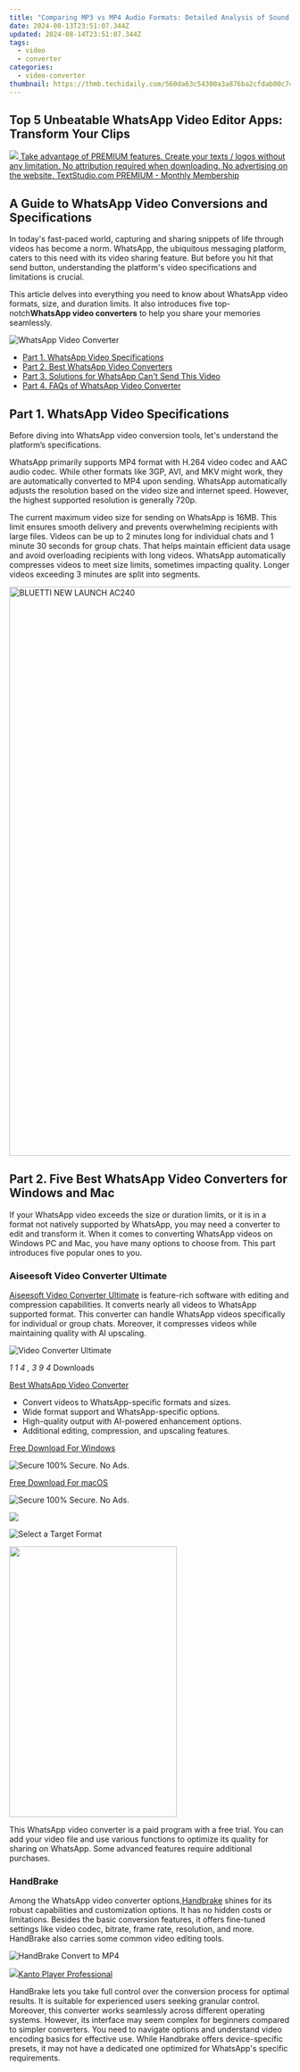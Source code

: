 ```yaml
---
title: "Comparing MP3 vs MP4 Audio Formats: Detailed Analysis of Sound Clarity & Storage Space"
date: 2024-08-13T23:51:07.344Z
updated: 2024-08-14T23:51:07.344Z
tags:
  - video
  - converter
categories:
  - video-converter
thumbnail: https://thmb.techidaily.com/560da63c54300a3a876ba2cfdab00c7431c7174d8c1f2c53836ffd296ae56332.jpg
---
```


## Top 5 Unbeatable WhatsApp Video Editor Apps: Transform Your Clips

<!-- affiliate ads begin -->
<a href="https://secure.textstudio.com/order/checkout.php?PRODS=35633281&QTY=1&AFFILIATE=108875&CART=1"> <img src="https://secure.avangate.com/images/merchant/d6eb8222c9718486bdabce8b897380f7/products/2_premium-icon.png" border="0"> Take advantage of PREMIUM features. 
Create your texts / logos without any limitation. 
No attribution required when downloading. 
No advertising on the website. 
 TextStudio.com  PREMIUM - Monthly Membership</a>
<!-- affiliate ads end -->
## A Guide to WhatsApp Video Conversions and Specifications

 In today's fast-paced world, capturing and sharing snippets of life through videos has become a norm. WhatsApp, the ubiquitous messaging platform, caters to this need with its video sharing feature. But before you hit that send button, understanding the platform's video specifications and limitations is crucial.

 This article delves into everything you need to know about WhatsApp video formats, size, and duration limits. It also introduces five top-notch**WhatsApp video converters** to help you share your memories seamlessly.

![WhatsApp Video Converter](https://www.aiseesoft.com/images/resource/whatsapp-video-converter/whatsapp-video-converter.jpg)

* [Part 1. WhatsApp Video Specifications](https://tools.techidaily.com/)
* [Part 2. Best WhatsApp Video Converters](https://tools.techidaily.com/)
* [Part 3. Solutions for WhatsApp Can't Send This Video](https://tools.techidaily.com/)
* [Part 4. FAQs of WhatsApp Video Converter](https://tools.techidaily.com/)

## Part 1\. WhatsApp Video Specifications

 Before diving into WhatsApp video conversion tools, let's understand the platform’s specifications.

 WhatsApp primarily supports MP4 format with H.264 video codec and AAC audio codec. While other formats like 3GP, AVI, and MKV might work, they are automatically converted to MP4 upon sending. WhatsApp automatically adjusts the resolution based on the video size and internet speed. However, the highest supported resolution is generally 720p.

 The current maximum video size for sending on WhatsApp is 16MB. This limit ensures smooth delivery and prevents overwhelming recipients with large files. Videos can be up to 2 minutes long for individual chats and 1 minute 30 seconds for group chats. That helps maintain efficient data usage and avoid overloading recipients with long videos. WhatsApp automatically compresses videos to meet size limits, sometimes impacting quality. Longer videos exceeding 3 minutes are split into segments.

<!-- affiliate ads begin -->
<a href="https://bluetties.sjv.io/c/5597632/2039292/17094" target="_top" id="2039292"><img src="//a.impactradius-go.com/display-ad/17094-2039292" border="0" alt="BLUETTI NEW LAUNCH AC240" width="954" height="1020"/></a><img height="0" width="0" src="https://imp.pxf.io/i/5597632/2039292/17094" style="position:absolute;visibility:hidden;" border="0" />
<!-- affiliate ads end -->
## Part 2\. Five Best WhatsApp Video Converters for Windows and Mac

 If your WhatsApp video exceeds the size or duration limits, or it is in a format not natively supported by WhatsApp, you may need a converter to edit and transform it. When it comes to converting WhatsApp videos on Windows PC and Mac, you have many options to choose from. This part introduces five popular ones to you.

### Aiseesoft Video Converter Ultimate

[Aiseesoft Video Converter Ultimate](https://tools.techidaily.com/aiseesoft/video-converter-ultimate/) is feature-rich software with editing and compression capabilities. It converts nearly all videos to WhatsApp supported format. This converter can handle WhatsApp videos specifically for individual or group chats. Moreover, it compresses videos while maintaining quality with AI upscaling.

![Video Converter Ultimate](https://www.aiseesoft.com/images/video-converter-ultimate/box.png)

_1_ _1_ _4_ _,_ _3_ _9_ _4_  Downloads

[Best WhatsApp Video Converter](https://tools.techidaily.com/aiseesoft/video-converter-ultimate/)

* Convert videos to WhatsApp-specific formats and sizes.
* Wide format support and WhatsApp-specific options.
* High-quality output with AI-powered enhancement options.
* Additional editing, compression, and upscaling features.

[Free Download For Windows](https://secure.2checkout.com/order/cart.php?PRODS=4575878&QTY=1&AFFILIATE=108875)

![Secure](https://www.aiseesoft.com/images/product/secure.svg) 100% Secure. No Ads.

[Free Download For macOS](https://secure.2checkout.com/order/cart.php?PRODS=4594445&QTY=1&AFFILIATE=108875)

![Secure](https://www.aiseesoft.com/images/product/secure.svg) 100% Secure. No Ads.
<!-- affiliate ads begin -->
<a href="https://store.massmailsoftware.com/order/checkout.php?PRODS=1095219&QTY=1&AFFILIATE=108875&CART=1"><img src="https://secure.avangate.com/images/merchant/dc87c13749315c7217cdc4ac692e704c/banera_for_partners-20_%281%29.jpg" border="0"></a>
<!-- affiliate ads end -->

![Select a Target Format](https://www.aiseesoft.com/images/video-converter-ultimate/select-a-target-format.jpg)
<!-- affiliate ads begin -->
<a href="https://zonlipartnershipprogram.pxf.io/c/5597632/1611407/17882" target="_top" id="1611407"><img src="//a.impactradius-go.com/display-ad/17882-1611407" border="0" alt="" width="300" height="485"/></a><img height="0" width="0" src="https://imp.pxf.io/i/5597632/1611407/17882" style="position:absolute;visibility:hidden;" border="0" />
<!-- affiliate ads end -->

 This WhatsApp video converter is a paid program with a free trial. You can add your video file and use various functions to optimize its quality for sharing on WhatsApp. Some advanced features require additional purchases.

### HandBrake

 Among the WhatsApp video converter options,[Handbrake](https://tools.techidaily.com/) shines for its robust capabilities and customization options. It has no hidden costs or limitations. Besides the basic conversion features, it offers fine-tuned settings like video codec, bitrate, frame rate, resolution, and more. HandBrake also carries some common video editing tools.

![HandBrake Convert to MP4](https://www.aiseesoft.com/images/how-to/convert-webm-to-mp4/handbrake-convert-to-mp4.jpg)
<!-- affiliate ads begin -->
<a href="https://secure.2checkout.com/order/checkout.php?PRODS=4742929&QTY=1&AFFILIATE=108875&CART=1"><img src="https://secure.avangate.com/images/merchant/e09fdffe648a30658a9657bbed7b2388/products/boxshot(2).png" border="0">Kanto Player Professional</a>
<!-- affiliate ads end -->

 HandBrake lets you take full control over the conversion process for optimal results. It is suitable for experienced users seeking granular control. Moreover, this converter works seamlessly across different operating systems. However, its interface may seem complex for beginners compared to simpler converters. You need to navigate options and understand video encoding basics for effective use. While Handbrake offers device-specific presets, it may not have a dedicated one optimized for WhatsApp's specific requirements.

<!-- affiliate ads begin -->
<span id="1793213">
					<video width="1080" height="1620" style="cursor:pointer"
           poster="//a.impactradius-go.com/display-clicktoplayimage/1793213.jpeg"
           onclick="if(!this.playClicked){this.play();this.setAttribute('controls',true);this.playClicked=true;}">
	   <source src="//a.impactradius-go.com/display-ad/19135-1793213">
	   <img src="//a.impactradius-go.com/display-clicktoplayimage/1793213.jpeg" style="border: none; height: 100%; width: 100%; object-fit: contain">
	</video>
	<div style="width:1080px;text-align:center"><a href="javascript:window.open(decodeURIComponent('https%3A%2F%2Ftinyland.pxf.io%2Fc%2F5597632%2F1793213%2F19135'), '_blank');void(0);">Click here</a></div>
</span>
<img height="0" width="0" src="https://imp.pxf.io/i/5597632/1793213/19135" style="position:absolute;visibility:hidden;" border="0" />
<!-- affiliate ads end -->
### Media.io WhatsApp Video Compressor Online

 Media.io WhatsApp Video Compressor Online lets you share your favorite moments seamlessly. Simply upload your video, and Media.io automatically optimizes it for WhatsApp based on your chosen platform (individual or group chat). No need to fiddle with complex settings. If you prefer more control, you can choose from various file sizes, bitrate, and resolution presets. You can even specify a target size or compress to a flexible size while maintaining good quality. You can share your[compressed videos](https://tools.techidaily.com/) without any distracting watermarks, ensuring a professional look.

![Media.io WhatsApp Video Compressor Online](https://www.aiseesoft.com/images/resource/whatsapp-video-converter/media-io-whatsapp-video-compressor-online.jpg)
<!-- affiliate ads begin -->
<a href="https://store.nero.com/order/checkout.php?PRODS=4729507&QTY=1&AFFILIATE=108875&CART=1"><img src="https://www.nero.com/nero-com-wAssets/img/banners/2023/TIU/Nero_TuneItUp_Screen_2.webp" border="0">/a>
<!-- affiliate ads end -->

 This online WhatsApp video converter has limited features in the free plan. Higher resolutions and batch processing require a paid subscr

<!-- affiliate ads begin -->
<a href="https://shop.mondly.com/affiliate.php?ACCOUNT=ATISTUDI&AFFILIATE=108875&PATH=https%3A%2F%2Fwww.mondly.com%3FAFFILIATE%3D108875%26RESOURCE%3D%2BBusiness%2B970x90%2B"><img src="https://secure.avangate.com/images/merchant/69c418c33ec2e1a4267fa9bb77fa1428/business-970x90.gif" border="0"></a>
<!-- affiliate ads end -->
### Aiseesoft Free Video Converter Online

[Aiseesoft Free Video Converter Online](https://www.aiseesoft.com/free-online-video-converter/) is a solid choice for basic WhatsApp video conversions. It converts MP4, AVI, MKV, WMV, and more to formats compatible with WhatsApp, including MP4 with H.264 codec. The web-based access eliminates the need for software installation, offering portability and compatibility across devices. However, if you require advanced editing features, higher quality output, or faster processing speeds, you might want to consider its paid version or explore alternative converters.

![Aiseesoft Free WebM to MP4 Converter Online](https://www.aiseesoft.com/images/how-to/convert-webm-to-mp4/aiseesoft-free-webm-to-mp4-converter-online.jpg)
<!-- affiliate ads begin -->
<a href="https://secure.2checkout.com/order/checkout.php?PRODS=4715391&QTY=1&AFFILIATE=108875&CART=1"><img src="https://secure.avangate.com/images/merchant/7f687767ccf20fcea1c9dc4a5adc2326/Digisigner_banner_728_x_90_color_version.png" border="0"></a>
<!-- affiliate ads end -->

### LightX Free Online WhatsApp Video Resizer

 LightX WhatsApp Video Resizer offers presets specifically tailored for WhatsApp's size and duration limitations, simplifying the process. You can choose from various compression levels to balance quality and file size. This online tool can resize multiple videos simultaneously, saving you time and effort. Compared to other converters, LightX offers fewer options for compression settings. What’s more, its free plan limits output to MP4 format only.

![LightX Free Online WhatsApp Video Resizer](https://www.aiseesoft.com/images/resource/whatsapp-video-converter/lightx-free-online-whatsapp-video-resizer.jpg)

 LightX Free Online WhatsApp Video Resizer is a decent option for casual users seeking a simple and free way to compress videos specifically for WhatsApp sharing. However, if you prioritize quality, advanced control, or additional features, exploring other converters like[Aiseesoft Video Converter Ultimate](https://tools.techidaily.com/aiseesoft/video-converter-ultimate/) or HandBrake might be more suitable.

## Part 3\. Solutions for WhatsApp Can't Send This Video

 WhatsApp, the ubiquitous messaging platform, allows seamless communication through text, images, and even video. But have you ever encountered the dreaded can’t send this video message when trying to share a video?

 Check the video file size, format, duration, and more to ensure it fits WhatsApp’s specifications. A weak internet connection can hinder video uploads. You can switch from Wi-Fi to mobile data (if allowed) or try finding a stronger signal to ensure a stable connection.

 Sometimes, a simple app restart or update can fix temporary glitches causing upload issues. Close and reopen WhatsApp. If the issue persists, check for updates, and install them to ensure smooth functioning. Try clearing the WhatsApp cache to free up space and potentially resolve issues. If none of these solutions work, reach out to WhatsApp's support team for further assistance.

![WhatsApp Help Center](https://www.aiseesoft.com/images/resource/whatsapp-video-converter/whatsapp-help-center.jpg)
<!-- affiliate ads begin -->
<a href="https://twopages.pxf.io/c/5597632/1873305/18544" target="_top" id="1873305"><img src="//a.impactradius-go.com/display-ad/18544-1873305" border="0" alt="" width="1080" height="1350"/></a><img height="0" width="0" src="https://imp.pxf.io/i/5597632/1873305/18544" style="position:absolute;visibility:hidden;" border="0" />
<!-- affiliate ads end -->

## Part 4\. FAQs of WhatsApp Video Converter

How can I convert video status to WhatsApp?

 Unfortunately, directly converting a video status from another platform to a WhatsApp status isn't possible within the native apps.

 Is there a WhatsApp video converter that compresses video?

 Several WhatsApp video converters also offer video compression, making it easier to share your clips within the platform's size and duration limits. You can use the introduced[Aiseesoft Video Converter Ultimate](https://tools.techidaily.com/aiseesoft/video-converter-ultimate/) to compress your videos.

 Is there a WhatsApp video converter that converts Facebook videos?

 While there isn't a dedicated WhatsApp video converter that directly converts Facebook videos, you can achieve the same result by using third-party tools.

Conclusion

 By understanding WhatsApp's video specifications and utilizing the right tools, you can share your favorite clips seamlessly. While**WhatsApp video converters** offer flexibility, adhering to WhatsApp's guidelines ensures smooth sharing and respect for other users' data limitations.

What do you think of this post?

* [1](https://tools.techidaily.com/)
* [2](https://tools.techidaily.com/)
* [3](https://tools.techidaily.com/)
* [4](https://tools.techidaily.com/)
* [5](https://tools.techidaily.com/)

Excellent

Rating: 4.9 / 5 (based on 427 votes) Follow Us on [](https://www.facebook.com/aiseesoft) [](https://twitter.com/AiseesoftStudio) [](https://www.youtube.com/c/aiseesoft)

More Reading

* [Save Video from WhatsApp](https://www.aiseesoft.com/images/more-reading/save-video-from-whatsapp-s.jpg) ](https://tools.techidaily.com/) [Verified Methods to Save Videos from WhatsApp Easily](https://tools.techidaily.com/)  
 Looking for the way to save some videos from WhatsApp so that you can keep them? You are lucky since this guide tells you more than one method to do the job.
* [Compress Video for WhatsApp](https://www.aiseesoft.com/images/more-reading/compress-video-for-whatsapp-s.jpg) ](https://tools.techidaily.com/) [Compress Video for WhatsApp - How to Send Large Size Video on WhatsApp](https://tools.techidaily.com/)  
 How can I send large video on WhatsApp? What is the video size limit for WhatsApp? How do I compress a video for WhatsApp on Mac? This post shares 2 easy ways to compress video for WhatsApp.
* [WhatsApp Audio to MP3](https://www.aiseesoft.com/images/more-reading/whatsapp-audio-to-mp3-s.jpg) ](https://tools.techidaily.com/) [Guide to Downloading and Converting WhatsApp Audio to MP3](https://tools.techidaily.com/)  
 How can I download WhatsApp voice messages to MP3? How do you extract audio from WhatsApp voice note? Learn to save, convert, and change WhatsApp audio to MP3.

![Disqus Icon](https://www.aiseesoft.com/images/article/disqus-icon.png) Leave your comment and join our discussion

<ins class="adsbygoogle"
     style="display:block"
     data-ad-format="autorelaxed"
     data-ad-client="ca-pub-7571918770474297"
     data-ad-slot="1223367746"></ins>



<ins class="adsbygoogle"
     style="display:block"
     data-ad-client="ca-pub-7571918770474297"
     data-ad-slot="8358498916"
     data-ad-format="auto"
     data-full-width-responsive="true"></ins>
